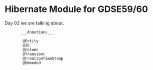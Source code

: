 Hibernate Module for GDSE59/60
==================================

Day 02 we are talking about.
            
           ___Annotions___
           
            @Entity
            @Id
            @Column
            @Transient
            @CreationTimeStamp
            @Embeded
